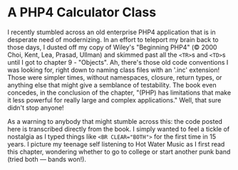 # A PHP4 Calculator Class

I recently stumbled across an old enterprise PHP4 application that is in desperate need of modernizing. In an effort to teleport my brain back to those days, I dusted off my copy of Wiley's "Beginning PHP4" (&copy; 2000 Choi, Kent, Lea, Prasad, Ullman) and skimmed past all the `<TR>`s and `<TD>`s until I got to chapter 9 - "Objects". Ah, there's those old code conventions I was looking for, right down to naming class files with an '.inc' extension! Those were simpler times, without namespaces, closure, return types, or anything else that might give a semblance of testability. The book even concedes, in the conclusion of the chapter, "(PHP) has limitations that make it less powerful for really large and complex applications." Well, that sure didn't stop anyone!

As a warning to anybody that might stumble across this: the code posted here is transcribed directly from the book. I simply wanted to feel a tickle of nostalgia as I typed things like `<BR CLEAR="BOTH">` for the first time in 15 years. I picture my teenage self listening to Hot Water Music as I first read this chapter, wondering whether to go to college or start another punk band (tried both — bands won!).